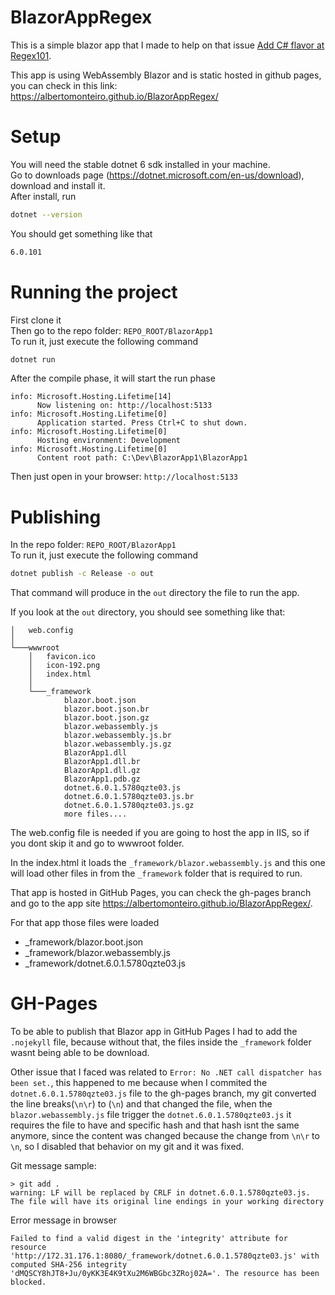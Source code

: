 # BlazorAppRegex

This is a simple blazor app that I made to help on that issue [Add C# flavor at Regex101](https://github.com/firasdib/Regex101/issues/156).

This app is using WebAssembly Blazor and is static hosted in github pages, you can check in this link: https://albertomonteiro.github.io/BlazorAppRegex/

# Setup

You will need the stable dotnet 6 sdk installed in your machine.
<br>
Go to downloads page (https://dotnet.microsoft.com/en-us/download), download and install it.
<br>
After install, run 
```bash
dotnet --version
```
You should get something like that
```bash
6.0.101
```

# Running the project

First clone it
<br>
Then go to the repo folder: `REPO_ROOT/BlazorApp1`
<br>
To run it, just execute the following command
```bash
dotnet run
```
After the compile phase, it will start the run phase
```
info: Microsoft.Hosting.Lifetime[14]
      Now listening on: http://localhost:5133
info: Microsoft.Hosting.Lifetime[0]
      Application started. Press Ctrl+C to shut down.
info: Microsoft.Hosting.Lifetime[0]
      Hosting environment: Development
info: Microsoft.Hosting.Lifetime[0]
      Content root path: C:\Dev\BlazorApp1\BlazorApp1
```
Then just open in your browser: `http://localhost:5133`

# Publishing

In the repo folder: `REPO_ROOT/BlazorApp1`
<br>
To run it, just execute the following command
```bash
dotnet publish -c Release -o out
```
That command will produce in the `out` directory the file to run the app.

If you look at the `out` directory, you should see something like that: 
```
│   web.config
│
└───wwwroot
    │   favicon.ico
    │   icon-192.png
    │   index.html
    │
    └───_framework
            blazor.boot.json
            blazor.boot.json.br
            blazor.boot.json.gz
            blazor.webassembly.js
            blazor.webassembly.js.br
            blazor.webassembly.js.gz
            BlazorApp1.dll
            BlazorApp1.dll.br
            BlazorApp1.dll.gz
            BlazorApp1.pdb.gz
            dotnet.6.0.1.5780qzte03.js
            dotnet.6.0.1.5780qzte03.js.br
            dotnet.6.0.1.5780qzte03.js.gz
            more files....
```
The web.config file is needed if you are going to host the app in IIS, so if you dont skip it and go to wwwroot folder.

In the index.html it loads the `_framework/blazor.webassembly.js` and this one will load other files in from the `_framework` folder that is required to run.

That app is hosted in GitHub Pages, you can check the gh-pages branch and go to the app site https://albertomonteiro.github.io/BlazorAppRegex/.

For that app those files were loaded

- _framework/blazor.boot.json
- _framework/blazor.webassembly.js
- _framework/dotnet.6.0.1.5780qzte03.js

# GH-Pages

To be able to publish that Blazor app in GitHub Pages I had to add the `.nojekyll` file, because without that, the files inside the `_framework`
folder wasnt being able to be download.

Other issue that I faced was related to `Error: No .NET call dispatcher has been set.`, this happened to me because when I commited the `dotnet.6.0.1.5780qzte03.js` file 
to the gh-pages branch, my git converted the line breaks(`\n\r`) to (`\n`) and that changed the file, when the `blazor.webassembly.js` file trigger the `dotnet.6.0.1.5780qzte03.js` 
it requires the file to have and specific hash and that hash isnt the same anymore, since the content was changed because the change from `\n\r` to `\n`, so
I disabled that behavior on my git and it was fixed.

Git message sample:
```
> git add .
warning: LF will be replaced by CRLF in dotnet.6.0.1.5780qzte03.js.
The file will have its original line endings in your working directory
```

Error message in browser
```
Failed to find a valid digest in the 'integrity' attribute for resource 'http://172.31.176.1:8080/_framework/dotnet.6.0.1.5780qzte03.js' with computed SHA-256 integrity 'dMQSCY8hJT8+Ju/0yKK3E4K9tXu2M6WBGbc3ZRoj02A='. The resource has been blocked.
```
